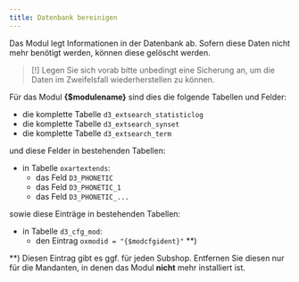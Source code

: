 ```yaml
---
title: Datenbank bereinigen
---
```

  
Das Modul legt Informationen in der Datenbank ab. Sofern diese Daten nicht mehr benötigt werden, können diese gelöscht werden. 

> [!] Legen Sie sich vorab bitte unbedingt eine Sicherung an, um die Daten im Zweifelsfall wiederherstellen zu können.
    
Für das Modul **{$modulename}** sind dies die folgende Tabellen und Felder:

* die komplette Tabelle `d3_extsearch_statisticlog`
* die komplette Tabelle `d3_extsearch_synset`
* die komplette Tabelle `d3_extsearch_term`
    
und diese Felder in bestehenden Tabellen:

* in Tabelle `oxartextends`:  
  * das Feld `D3_PHONETIC`
  * das Feld `D3_PHONETIC_1`
  * das Feld `D3_PHONETIC_...`
  
sowie diese Einträge in bestehenden Tabellen:

* in Tabelle `d3_cfg_mod`:  
  * den Eintrag `oxmodid = "{$modcfgident}"` **)

**) Diesen Eintrag gibt es ggf. für jeden Subshop. Entfernen Sie diesen nur für die Mandanten, in denen das Modul **nicht** mehr installiert ist. 
